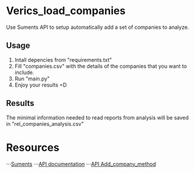 # Verics_load_companies
Use Suments API to setup automatically add a set of companies to analyze.

## Usage

1. Intall depencies from "requirements.txt"
2. Fill "companies.csv" with the details of the companies that you want to include.
3. Run "main.py"
4. Enjoy your results =D

## Results

The minimal information needed to read reports from analysis will be saved in "rel_companies_analysis.csv"

# Resources
⋅⋅⋅[Suments](https://www.suments.com)
⋅⋅⋅[API documentation](https://developers.suments.com)
⋅⋅⋅[API Add_company_method](https://developers.suments.com/#api-Acci%C3%B3n-AddCompany)
